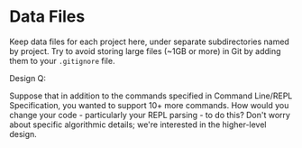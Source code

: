 # Data Files

Keep data files for each project here, under separate subdirectories named by project. Try to avoid storing large
files (~1GB or more) in Git by adding them to your `.gitignore` file.

Design Q:

Suppose that in addition to the commands specified in Command Line/REPL Specification, you wanted to support 10+ more
commands. How would you change your code - particularly your REPL parsing - to do this? Don't worry about specific
algorithmic details; we're interested in the higher-level design.